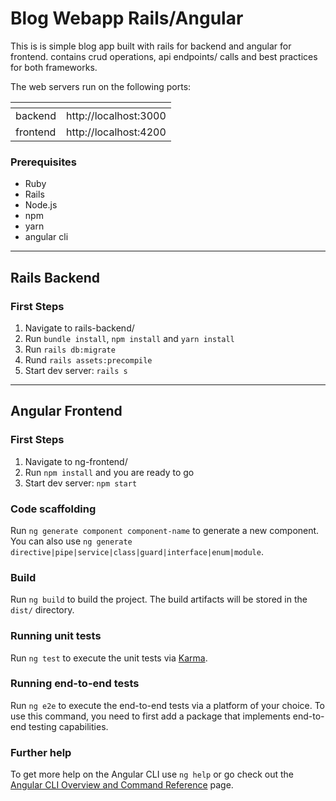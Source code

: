 # Blog Webapp Rails/Angular

This is is simple blog app built with rails for backend and angular for frontend. contains crud operations, api endpoints/ calls and best practices for both frameworks.

The web servers run on the following ports:

| <!-- -->    | <!-- -->    |
|-------------|-------------|
| backend |http://localhost:3000|
|frontend| http://localhost:4200 |

### Prerequisites
- Ruby
- Rails
- Node.js
- npm
- yarn
- angular cli

---
## Rails Backend

### First Steps

1. Navigate to rails-backend/
2. Run `bundle install`, `npm install` and `yarn install`
3. Run `rails db:migrate`
4. Rund `rails assets:precompile`
5. Start dev server: `rails s`

---
## Angular Frontend

### First Steps

1. Navigate to ng-frontend/
2. Run `npm install` and you are ready to go
3. Start dev server: `npm start`

### Code scaffolding

Run `ng generate component component-name` to generate a new component. You can also use `ng generate directive|pipe|service|class|guard|interface|enum|module`.

### Build

Run `ng build` to build the project. The build artifacts will be stored in the `dist/` directory.

### Running unit tests

Run `ng test` to execute the unit tests via [Karma](https://karma-runner.github.io).

### Running end-to-end tests

Run `ng e2e` to execute the end-to-end tests via a platform of your choice. To use this command, you need to first add a package that implements end-to-end testing capabilities.

### Further help

To get more help on the Angular CLI use `ng help` or go check out the [Angular CLI Overview and Command Reference](https://angular.io/cli) page.
